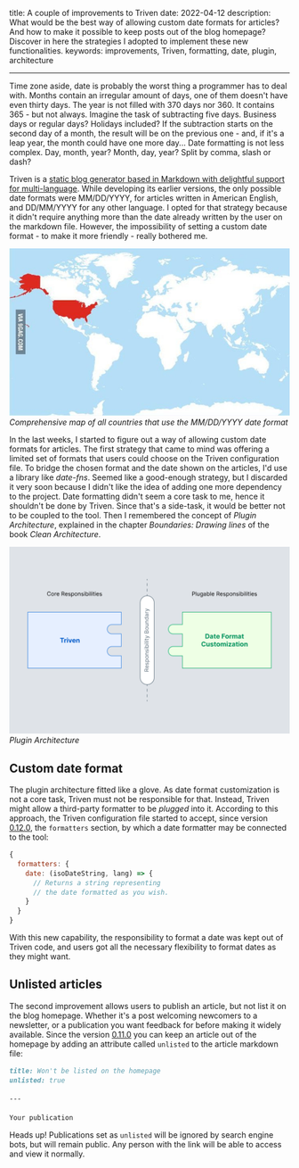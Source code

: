 title: A couple of improvements to Triven
date: 2022-04-12
description: What would be the best way of allowing custom date formats for articles? And how to make it possible to keep posts out of the blog homepage? Discover in here the strategies I adopted to implement these new functionalities.
keywords: improvements, Triven, formatting, date, plugin, architecture

---

Time zone aside, date is probably the worst thing a programmer has to deal with. Months contain an irregular amount of days, one of them doesn't have even thirty days. The year is not filled with 370 days nor 360. It contains 365 - but not always. Imagine the task of subtracting five days. Business days or regular days? Holidays included? If the subtraction starts on the second day of a month, the result will be on the previous one - and, if it's a leap year, the month could have one more day... Date formatting is not less complex. Day, month, year? Month, day, year? Split by comma, slash or dash?

Triven is a [static blog generator based in Markdown with delightful support for multi-language](https://rafaelcamargo.com/blog/generating-a-multi-language-blog-based-in-markdown/). While developing its earlier versions, the only possible date formats were MM/DD/YYYY, for articles written in American English, and DD/MM/YYYY for any other language. I opted for that strategy because it didn't require anything more than the date already written by the user on the markdown file. However, the impossibility of setting a custom date format - to make it more friendly - really bothered me.

![Specific U.S. date format](../../images/specific-us-date-format.jpeg)  
_Comprehensive map of all countries that use the MM/DD/YYYY date format_

In the last weeks, I started to figure out a way of allowing custom date formats for articles. The first strategy that came to mind was offering a limited set of formats that users could choose on the Triven configuration file. To bridge the chosen format and the date shown on the articles, I'd use a library like *date-fns*. Seemed like a good-enough strategy, but I discarded it very soon because I didn't like the idea of adding one more dependency to the project. Date formatting didn't seem a core task to me, hence it shouldn't be done by Triven. Since that's a side-task, it would be better not to be coupled to the tool. Then I remembered the concept of *Plugin Architecture*, explained in the chapter *Boundaries: Drawing lines* of the book *Clean Architecture*.

![Plugin Architecture](../../images/plugin-architecture.svg)  
_Plugin Architecture_

## Custom date format

The plugin architecture fitted like a glove. As date format customization is not a core task, Triven must not be responsible for that. Instead, Triven might allow a third-party formatter to be *plugged* into it. According to this approach, the Triven configuration file started to accept, since version [0.12.0](https://github.com/glorious-codes/glorious-triven/commit/db4fb2dd0bd63346bd31e0e3f716d858854e1a9c), the `formatters` section, by which a date formatter may be connected to the tool:

``` javascript
{
  formatters: {
    date: (isoDateString, lang) => {
      // Returns a string representing
      // the date formatted as you wish.
    }
  }
}
```
With this new capability, the responsibility to format a date was kept out of Triven code, and users got all the necessary flexibility to format dates as they might want.

## Unlisted articles

The second improvement allows users to publish an article, but not list it on the blog homepage. Whether it's a post welcoming newcomers to a newsletter, or a publication you want feedback for before making it widely available. Since the version [0.11.0](https://github.com/glorious-codes/glorious-triven/commit/dfc6f6027a947729f988d5d0b396575d63060d04) you can keep an article out of the homepage by adding an attribute called `unlisted` to the article markdown file:

``` markdown
title: Won't be listed on the homepage
unlisted: true

---

Your publication
```
Heads up! Publications set as `unlisted` will be ignored by search engine bots, but will remain public. Any person with the link will be able to access and view it normally.
